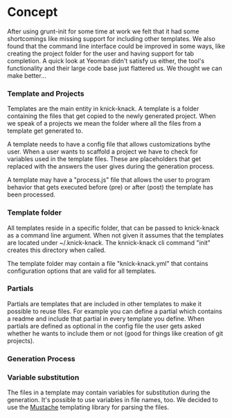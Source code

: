 Concept
===========

After using grunt-init for some time at work we felt that it had some shortcomings like missing support for including other templates. We also found that the command line interface could be improved in some ways, like creating the project folder for the user and having support for tab completion. A quick look at Yeoman didn't satisfy us either, the tool's functionality and their large code base just flattered us. We thought we can make better...

### Template and Projects
Templates are the main entity in knick-knack. A template is a folder containing the files that get copied to the newly generated project. When we speak of a projects we mean the folder where all the files from a template get generated to. 

A template needs to have a config file that allows customizations bythe user. When a user wants to scaffold a project we have to check for variables used in the template files. These are placeholders that get replaced with the answers the user gives during the generation process. 

A template may have a "process.js" file that allows the user to program behavior that gets executed before (pre) or after (post) the template has been processed. 

### Template folder
All templates reside in a specific folder, that can be passed to knick-knack as a command line argument. When not given it assumes that the templates are located under ~/.knick-knack. The knnick-knack cli command "init" creates this directory when called. 

The template folder may contain a file "knick-knack.yml" that contains configuration options that are valid for all templates. 

### Partials
Partials are templates that are included in other templates to make it possible to reuse files. For example you can define a partial which contains a readme and include that partial in every template you define. When partials are defined as optional in the config file the user gets asked whether he wants to include them or not (good for things like creation of git projects). 

### Generation Process


### Variable substitution
The files in a template may contain variables for substitution during the generation. It's possible to use variables in file names, too. We decided to use the [Mustache](http://mustache.github.io/) templating library for parsing the files. 
